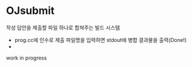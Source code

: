 # OJsubmit
작성 답안을 제출할 파일 하나로 합쳐주는 빌드 시스템

* prog.cc에 인수로 제출 파일명을 입력하면 stdout에 병합 결과물을 출력(Done!)
* 
work in progress

